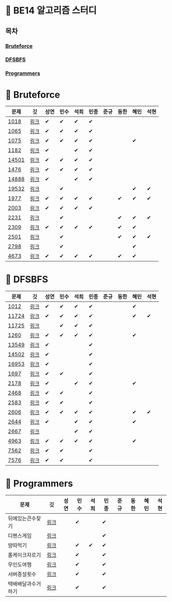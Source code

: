 # 🐶 BE14 알고리즘 스터디
## 목차
### [Bruteforce](#-bruteforce)
### [DFSBFS](#-dfsbfs)
### [Programmers](#-programmers)

# 📢 Bruteforce
| 문제 | &nbsp;&nbsp;깃&nbsp;&nbsp; | 성연 | 민수 | 석희 | 민종 | 준규 | 동한 | 혜민 | 석현 |
| ----- | :-----: | ----- | ----- | ----- | ----- | ----- | ----- | ----- | ----- |
|[1018](https://www.acmicpc.net/problem/1018)|[링크](./Bruteforce/Boj1018)|✔|✔|✔|✔|||||
|[1065](https://www.acmicpc.net/problem/1065)|[링크](./Bruteforce/Boj1065)|✔|✔|✔|✔|||||
|[1075](https://www.acmicpc.net/problem/1075)|[링크](./Bruteforce/Boj1075)|✔|✔|✔|✔|||✔||
|[1182](https://www.acmicpc.net/problem/1182)|[링크](./Bruteforce/Boj1182)|✔||✔|✔|||||
|[14501](https://www.acmicpc.net/problem/14501)|[링크](./Bruteforce/Boj14501)|✔|✔|✔|✔|||||
|[1476](https://www.acmicpc.net/problem/1476)|[링크](./Bruteforce/Boj1476)|✔|✔|✔|✔|||||
|[14888](https://www.acmicpc.net/problem/14888)|[링크](./Bruteforce/Boj14888)|✔||✔|✔|||||
|[19532](https://www.acmicpc.net/problem/19532)|[링크](./Bruteforce/Boj19532)||✔|||||✔|✔|
|[1977](https://www.acmicpc.net/problem/1977)|[링크](./Bruteforce/Boj1977)|✔|✔|✔|✔||✔|✔|✔|
|[2003](https://www.acmicpc.net/problem/2003)|[링크](./Bruteforce/Boj2003)|✔|✔|✔|✔|||||
|[2231](https://www.acmicpc.net/problem/2231)|[링크](./Bruteforce/Boj2231)||✔||||✔|✔|✔|
|[2309](https://www.acmicpc.net/problem/2309)|[링크](./Bruteforce/Boj2309)|✔|✔|✔|✔||✔|✔||
|[2501](https://www.acmicpc.net/problem/2501)|[링크](./Bruteforce/Boj2501)||✔||||✔|✔|✔|
|[2798](https://www.acmicpc.net/problem/2798)|[링크](./Bruteforce/Boj2798)||✔|||||✔||
|[4673](https://www.acmicpc.net/problem/4673)|[링크](./Bruteforce/Boj4673)|✔|✔|✔|✔||✔|✔||
# 📢 DFSBFS
| 문제 | &nbsp;&nbsp;깃&nbsp;&nbsp; | 성연 | 민수 | 석희 | 민종 | 준규 | 동한 | 혜민 | 석현 |
| ----- | :-----: | ----- | ----- | ----- | ----- | ----- | ----- | ----- | ----- |
|[1012](https://www.acmicpc.net/problem/1012)|[링크](./DFSBFS/Boj1012)|✔|✔|✔|✔|||✔||
|[11724](https://www.acmicpc.net/problem/11724)|[링크](./DFSBFS/Boj11724)|✔|✔|✔|✔|||✔|✔|
|[11725](https://www.acmicpc.net/problem/11725)|[링크](./DFSBFS/Boj11725)||✔|✔|✔|||||
|[1260](https://www.acmicpc.net/problem/1260)|[링크](./DFSBFS/Boj1260)|✔|✔|✔|✔|||✔||
|[13549](https://www.acmicpc.net/problem/13549)|[링크](./DFSBFS/Boj13549)|✔|||✔|||||
|[14502](https://www.acmicpc.net/problem/14502)|[링크](./DFSBFS/Boj14502)|✔|||✔|||||
|[16953](https://www.acmicpc.net/problem/16953)|[링크](./DFSBFS/Boj16953)|✔|||✔|||||
|[1697](https://www.acmicpc.net/problem/1697)|[링크](./DFSBFS/Boj1697)|✔|✔||✔|||||
|[2178](https://www.acmicpc.net/problem/2178)|[링크](./DFSBFS/Boj2178)|✔||✔|✔|||✔||
|[2468](https://www.acmicpc.net/problem/2468)|[링크](./DFSBFS/Boj2468)|✔|✔||✔|||||
|[2583](https://www.acmicpc.net/problem/2583)|[링크](./DFSBFS/Boj2583)|✔|✔||✔|||||
|[2606](https://www.acmicpc.net/problem/2606)|[링크](./DFSBFS/Boj2606)|✔|✔|✔|✔|||✔|✔|
|[2644](https://www.acmicpc.net/problem/2644)|[링크](./DFSBFS/Boj2644)|✔||✔|✔|||✔||
|[2667](https://www.acmicpc.net/problem/2667)|[링크](./DFSBFS/Boj2667)|||✔|✔|||||
|[4963](https://www.acmicpc.net/problem/4963)|[링크](./DFSBFS/Boj4963)|✔|✔|✔|✔|||✔||
|[7562](https://www.acmicpc.net/problem/7562)|[링크](./DFSBFS/Boj7562)|✔|✔||✔|||||
|[7576](https://www.acmicpc.net/problem/7576)|[링크](./DFSBFS/Boj7576)|✔|✔||✔|||||
# 📢 Programmers
| 문제 | &nbsp;&nbsp;깃&nbsp;&nbsp; | 성연 | 민수 | 석희 | 민종 | 준규 | 동한 | 혜민 | 석현 |
| ----- | :-----: | ----- | ----- | ----- | ----- | ----- | ----- | ----- | ----- |
|뒤에있는큰수찾기|[링크](./Programmers/%EB%92%A4%EC%97%90%EC%9E%88%EB%8A%94%ED%81%B0%EC%88%98%EC%B0%BE%EA%B8%B0)||✔||✔|||||
|디펜스게임|[링크](./Programmers/%EB%94%94%ED%8E%9C%EC%8A%A4%EA%B2%8C%EC%9E%84)||||✔|||||
|땅따먹기|[링크](./Programmers/%EB%95%85%EB%94%B0%EB%A8%B9%EA%B8%B0)||✔|✔|✔|||||
|롤케이크자르기|[링크](./Programmers/%EB%A1%A4%EC%BC%80%EC%9D%B4%ED%81%AC%EC%9E%90%EB%A5%B4%EA%B8%B0)||✔||✔|||||
|무인도여행|[링크](./Programmers/%EB%AC%B4%EC%9D%B8%EB%8F%84%EC%97%AC%ED%96%89)||✔||✔|||||
|서버증설횟수|[링크](./Programmers/%EC%84%9C%EB%B2%84%EC%A6%9D%EC%84%A4%ED%9A%9F%EC%88%98)||✔||✔|||||
|택배배달과수거하기|[링크](./Programmers/%ED%83%9D%EB%B0%B0%EB%B0%B0%EB%8B%AC%EA%B3%BC%EC%88%98%EA%B1%B0%ED%95%98%EA%B8%B0)||✔||✔|||||
